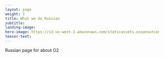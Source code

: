 ```yaml
---
layout: page
weight: 1
title: What we do Russian
subtitle: 
landing-image:
hero-image: https://s3-us-west-2.amazonaws.com/staticassets.oceanoutcomes.org/hero+photos/partnershiphero.jpg
teaser-text:
---
```

Russian page for about O2

